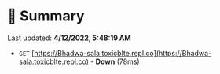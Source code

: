 # 📖 Summary
Last updated: **4/12/2022, 5:48:19 AM**

- `GET` [https://Bhadwa-sala.toxicblte.repl.co](https://Bhadwa-sala.toxicblte.repl.co) - **Down** (78ms)
